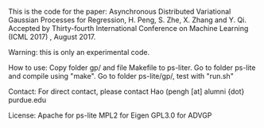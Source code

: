 This is the code for the paper:
Asynchronous Distributed Variational Gaussian Processes for Regression, 
H. Peng, S. Zhe, X. Zhang and Y. Qi. 
Accepted by Thirty-fourth International Conference on Machine Learning (ICML 2017) , August 2017.

Warning: this is only an experimental code.

How to use:
Copy folder gp/ and file Makefile to ps-liter.
Go to folder ps-lite and compile using "make".
Go to folder ps-lite/gp/, test with "run.sh"

Contact:
For direct contact, please contact Hao (pengh [at] alumni {dot} purdue.edu

License:
Apache for ps-lite
MPL2 for Eigen
GPL3.0 for ADVGP
